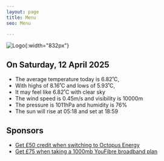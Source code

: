 ```yaml
---
layout: page
title: Menu
seo: Menu

---
```


![Logo](/images/logo.jpg){:width="832px"}

<!-- weather_marker starts -->
## On Saturday, 12 April 2025

- The average temperature today is 6.82˚C,
- With highs of 8.16˚C and lows of 5.93˚C,
- It may feel like 6.82˚C with clear sky
- The wind speed is 0.45m/s and visibility is 10000m
- The pressure is 1011hPa and humidity is 76%
- The sun will rise at 05:18 and set at 18:59

<!-- weather_marker ends -->

## Sponsors

- [Get £50 credit when switching to Octopus Energy](https://bit.ly/3oD1nnS)
- [Get £75 when taking a 1000mb YouFibre broadband plan](https://aklam.io/91zWhU?)



